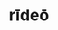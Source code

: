 ---
title: rīdeō
meaning: to smile, laugh
ch: [three, mt, mt1thru4, ss, ss1]
pos: verb
inf: rīdēre
secondppstem: rīd
infend: ēre
thirdpp: rīsī
fourthpp: rīsus
conjugation: second
derivatives: derision, ridiculous
six: y
---